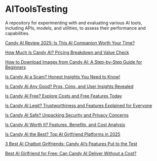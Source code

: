 # AIToolsTesting
A repository for experimenting with and evaluating various AI tools, including APIs, models, and utilities, to assess their performance and capabilities.
<p>
  <a href="https://github.com/DK-AI05/AIToolsTesting/blob/06d5d6d803ed621d6859077f1b461757e621d27b/Reviews/candy-ai-review-is-it-worth-trying.md">Candy AI Review 2025: Is This AI Companion Worth Your Time?</a>
</p>
<p>
  <a href="https://github.com/DK-AI05/AIToolsTesting/blob/07682846e1b9d573178f3e1740ad404cc7b5167c/Candy%20AI/how-much-is-candy-ai.md">How Much Is Candy AI? Pricing Breakdown and Value Check</a>
</p>
<p>
  <a href="https://github.com/DK-AI05/AIToolsTesting/blob/07682846e1b9d573178f3e1740ad404cc7b5167c/Candy%20AI/how-to-download-images-from-candy-ai.md">How to Download Images from Candy AI: A Step-by-Step Guide for Beginners</a>
</p>
<p>
  <a href="https://github.com/DK-AI05/AIToolsTesting/blob/07682846e1b9d573178f3e1740ad404cc7b5167c/Candy%20AI/is-candy-ai-a-scam.md">Is Candy AI a Scam? Honest Insights You Need to Know!</a>
</p>
<p>
  <a href="https://github.com/DK-AI05/AIToolsTesting/blob/07682846e1b9d573178f3e1740ad404cc7b5167c/Candy%20AI/is-candy-ai-any-good.md">Is Candy AI Any Good? Pros, Cons, and User Insights Revealed</a>
</p>
<p>
  <a href="https://github.com/DK-AI05/AIToolsTesting/blob/07682846e1b9d573178f3e1740ad404cc7b5167c/Candy%20AI/is-candy-ai-free.md">Is Candy AI Free? Explore Costs and Free Features Today</a>
</p>
<p>
  <a href="https://github.com/DK-AI05/AIToolsTesting/blob/07682846e1b9d573178f3e1740ad404cc7b5167c/Candy%20AI/is-candy-ai-legit.md">Is Candy AI Legit? Trustworthiness and Features Explained for Everyone</a>
</p>
<p>
  <a href="https://github.com/DK-AI05/AIToolsTesting/blob/07682846e1b9d573178f3e1740ad404cc7b5167c/Candy%20AI/is-candy-ai-safe.md">Is Candy AI Safe? Unpacking Security and Privacy Concerns</a>
</p>
<p>
  <a href="https://github.com/DK-AI05/AIToolsTesting/blob/07682846e1b9d573178f3e1740ad404cc7b5167c/Candy%20AI/is-candy-ai-worth-it.md">Is Candy AI Worth It? Features, Benefits, and Cost Analysis</a>
</p>
<p>
  <a href="https://github.com/DK-AI05/AIToolsTesting/blob/9234035dfafde2c6cf78a9ef9b5228fdbc0ce68b/Candy%20AI/is-candy-ai-the-best.md">Is Candy AI the Best? Top AI Girlfriend Platforms in 2025</a>
</p>
<p>
  <a href="https://github.com/DK-AI05/AIToolsTesting/blob/9234035dfafde2c6cf78a9ef9b5228fdbc0ce68b/Candy%20AI/best-ai-chatbot-girlfriends.md">3 Best AI Chatbot Girlfriends: Candy AI’s Features Put to the Test</a>
</p>
<p>
  <a href="https://github.com/DK-AI05/AIToolsTesting/blob/9234035dfafde2c6cf78a9ef9b5228fdbc0ce68b/Candy%20AI/best-ai-girlfriend-for-free.md">Best AI Girlfriend for Free: Can Candy AI Deliver Without a Cost?</a>
</p>
